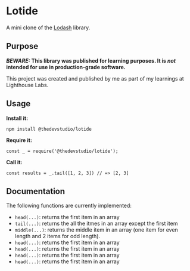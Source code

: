 # Lotide

A mini clone of the [Lodash](https://lodash.com) library.

## Purpose

**_BEWARE:_ This library was published for learning purposes. It is _not_ intended for use in production-grade software.**

This project was created and published by me as part of my learnings at Lighthouse Labs. 

## Usage

**Install it:**

`npm install @thedevstudio/lotide`

**Require it:**

`const _ = require('@thedevstudio/lotide');`

**Call it:**

`const results = _.tail([1, 2, 3]) // => [2, 3]`

## Documentation

The following functions are currently implemented:

* `head(...)`: returns the first item in an array
* `tail(...)`: returns the all the itmes in an array except the first item 
* `middle(...)`: returns the middle item in an array (one item for even length and 2 items for odd length).
* `head(...)`: returns the first item in an array
* `head(...)`: returns the first item in an array
* `head(...)`: returns the first item in an array
* `head(...)`: returns the first item in an array
